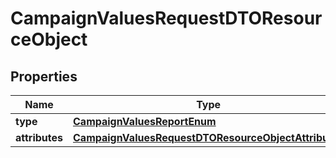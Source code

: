 # CampaignValuesRequestDTOResourceObject

## Properties
Name | Type | Description | Notes
------------ | ------------- | ------------- | -------------
**type** | [**CampaignValuesReportEnum**](CampaignValuesReportEnum.md) |  | 
**attributes** | [**CampaignValuesRequestDTOResourceObjectAttributes**](CampaignValuesRequestDTOResourceObjectAttributes.md) |  | 
